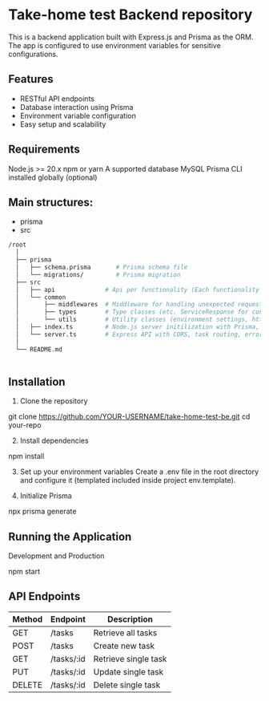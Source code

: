 # Take-home test Backend repository

This is a backend application built with Express.js and Prisma as the ORM. The app is configured to use environment variables for sensitive configurations.

## Features
- RESTful API endpoints
- Database interaction using Prisma
- Environment variable configuration
- Easy setup and scalability

## Requirements
Node.js >= 20.x
npm or yarn
A supported database MySQL
Prisma CLI installed globally (optional)

## Main structures:

- prisma
- src

```sh
/root
  │
  ├── prisma
  │   ├── schema.prisma       # Prisma schema file
  │   └── migrations/         # Prisma migration
  ├── src
  │   ├── api              # Api per functionality (Each functionality consists of router, service and controller)
  │   └── common
  │       ├── middlewares  # Middleware for handling unexpected requests and Prisma-specific error logging
  │       ├── types        # Type classes (etc. ServiceResponse for consistent API success and failure responses)
  │       └── utils        # Utility classes (environment settings, http handlers and logger classes)
  │   ├── index.ts         # Node.js server initilization with Prisma, environment settings, and handling shutdown.
  │   └── server.ts        # Express API with CORS, task routing, error handling, and observability functionalities decleration.
  │
  └── README.md
  

```

## Installation

1. Clone the repository

git clone https://github.com/YOUR-USERNAME/take-home-test-be.git
cd your-repo

2. Install dependencies

npm install

3. Set up your environment variables
Create a .env file in the root directory and configure it (templated included inside project env.template).

4. Initialize Prisma


npx prisma generate


## Running the Application

Development and Production

npm start

## API Endpoints

| Method | Endpoint      | Description           |
|--------|---------------|-----------------------|
| GET    | /tasks        | Retrieve all tasks    |
| POST   | /tasks        | Create new task       |
| GET    | /tasks/:id    | Retrieve single task  |
| PUT    | /tasks/:id    | Update single task    |
| DELETE | /tasks/:id    | Delete single task    |
